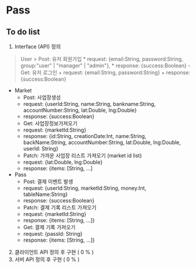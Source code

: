 # Pass
## To do list ##
1. Interface (API) 정의
  > User
    > Post: 유저 회원가입
     * request: {email:String, password:String, group:"user" | "manager" | "admin"}, 
     * response: {success:Boolean}
    - Get: 유저 로그인
     + request: {email:String, password:String}
     + response: {success:Boolean}
  * Market
    - Post: 사업장생성
     + request: {userId:String, name:String, bankname:String, accountNumber:String, lat:Double, lng:Double}
     + response: {success:Boolean}
    - Get: 사업장정보가져오기
     + request: {marketId:String}
     + response: {id:String, creationDate:Int, name:String, backName:String, accountNumber:String, lat:Double, lng:Double, userId: String}
    - Patch: 가까운 사업장 리스트 가져오기 (market id list)
     + request: {lat:Double, lng:Double}
     + response: {items: [String, ...]
  * Pass
    - Post: 결제 이벤트 발생
     + request: {userId:String, marketId:String, money:Int, tableName:String}
     + response: {success:Boolean}
    - Patch: 결제 기록 리스트 가져오기
     + request: {marketId:String}
     + response: {items: [String, ...]}
    - Get: 결제 기록 가져오기
     + request: {passId: String}
     + response: {items: [String, ...]}
2. 클라이언트 API 정의 후 구현 ( 0 % )
3. 서버 API 정의 후 구현 ( 0 % )
